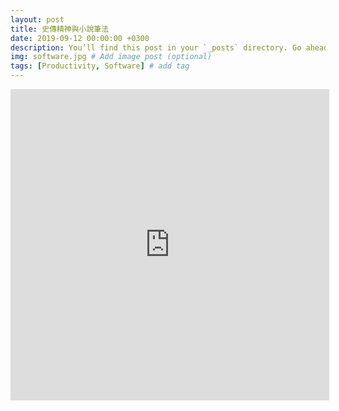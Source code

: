 ```yaml
---
layout: post
title: 史傳精神與小說筆法
date: 2019-09-12 00:00:00 +0300
description: You’ll find this post in your `_posts` directory. Go ahead and edit it and re-build the site to see your changes. # Add post description (optional)
img: software.jpg # Add image post (optional)
tags: [Productivity, Software] # add tag
---
```


<iframe height="498" width="510" src="http://player.youku.com/embed/XNDQwNTk0Mjk5Ng==" frameborder="0" allowfullscreen></iframe>

